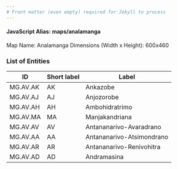 ```yaml
---
# Front matter (even empty) required for Jekyll to process
---
```


#### JavaScript Alias: maps/analamanga

Map Name: Analamanga
Dimensions (Width x Height): 600x460

### List of Entities

| ID       | Short label | Label                     |
| -------- | ----------- | ------------------------- |
| MG.AV.AK | AK          | Ankazobe                  |
| MG.AV.AJ | AJ          | Anjozorobe                |
| MG.AV.AH | AH          | Ambohidratrimo            |
| MG.AV.MA | MA          | Manjakandriana            |
| MG.AV.AV | AV          | Antananarivo-Avaradrano   |
| MG.AV.AA | AA          | Antananarivo-Atsimondrano |
| MG.AV.AR | AR          | Antananarivo-Renivohitra  |
| MG.AV.AD | AD          | Andramasina               |
